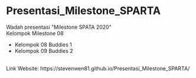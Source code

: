 # Presentasi_Milestone_SPARTA
Wadah presentasi "Milestone SPATA 2020"
<br/>
Kelompok Milestone 08
- Kelompok 08 Buddies 1
- Kelompok 09 Buddies 2
<br/>
Link Website: https://stevenwen81.github.io/Presentasi_Milestone_SPARTA/
